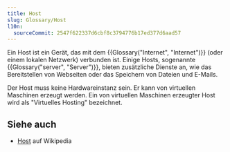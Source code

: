 ```yaml
---
title: Host
slug: Glossary/Host
l10n:
  sourceCommit: 2547f622337d6cbf8c3794776b17ed377d6aad57
---
```


Ein Host ist ein Gerät, das mit dem {{Glossary("Internet", "Internet")}} (oder einem lokalen Netzwerk) verbunden ist. Einige Hosts, sogenannte {{Glossary("server", "Server")}}, bieten zusätzliche Dienste an, wie das Bereitstellen von Webseiten oder das Speichern von Dateien und E-Mails.

Der Host muss keine Hardwareinstanz sein. Er kann von virtuellen Maschinen erzeugt werden. Ein von virtuellen Maschinen erzeugter Host wird als "Virtuelles Hosting" bezeichnet.

## Siehe auch

- [Host](<https://en.wikipedia.org/wiki/Host_(network)>) auf Wikipedia
